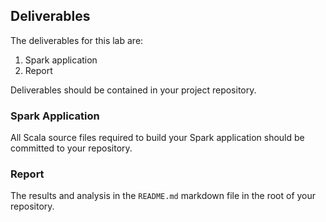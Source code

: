 ## Deliverables

The deliverables for this lab are:

1.  Spark application
2.  Report

Deliverables should be contained in your project repository.

### Spark Application

All Scala source files required to build your Spark application should be
committed to your repository.

### Report

The results and analysis in the `README.md` markdown file in the root of your
repository.
